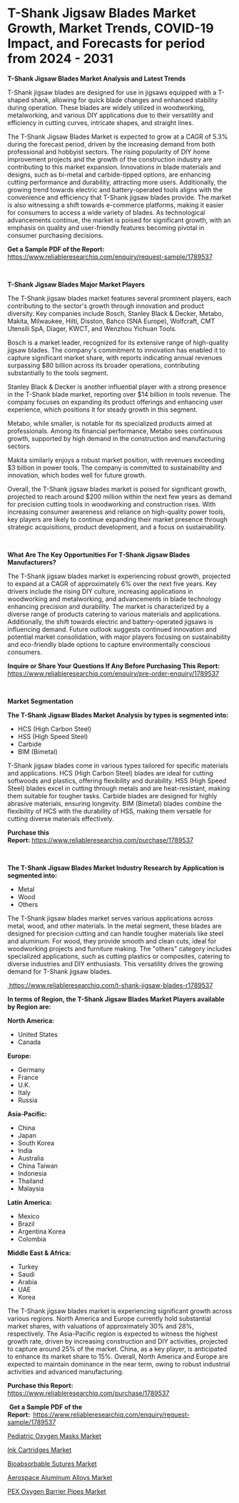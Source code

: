 <p><h1>T-Shank Jigsaw Blades Market Growth, Market Trends, COVID-19 Impact, and Forecasts for period from 2024 - 2031</h1></p><p><strong>T-Shank Jigsaw Blades Market Analysis and Latest Trends</strong></p>
<p><p>T-Shank jigsaw blades are designed for use in jigsaws equipped with a T-shaped shank, allowing for quick blade changes and enhanced stability during operation. These blades are widely utilized in woodworking, metalworking, and various DIY applications due to their versatility and efficiency in cutting curves, intricate shapes, and straight lines. </p><p>The T-Shank Jigsaw Blades Market is expected to grow at a CAGR of 5.3% during the forecast period, driven by the increasing demand from both professional and hobbyist sectors. The rising popularity of DIY home improvement projects and the growth of the construction industry are contributing to this market expansion. Innovations in blade materials and designs, such as bi-metal and carbide-tipped options, are enhancing cutting performance and durability, attracting more users. Additionally, the growing trend towards electric and battery-operated tools aligns with the convenience and efficiency that T-Shank jigsaw blades provide. The market is also witnessing a shift towards e-commerce platforms, making it easier for consumers to access a wide variety of blades. As technological advancements continue, the market is poised for significant growth, with an emphasis on quality and user-friendly features becoming pivotal in consumer purchasing decisions.</p></p>
<p><strong>Get a Sample PDF of the Report:&nbsp;</strong> <a href="https://www.reliableresearchiq.com/enquiry/request-sample/1789537?utm_campaign=1117&utm_medium=2&utm_source=Github&utm_content=ia&utm_term=13102024&utm_id=t-shank-jigsaw-blades">https://www.reliableresearchiq.com/enquiry/request-sample/1789537</a></p>
<p>&nbsp;</p>
<p><strong>T-Shank Jigsaw Blades Major Market Players</strong></p>
<p><p>The T-Shank jigsaw blades market features several prominent players, each contributing to the sector's growth through innovation and product diversity. Key companies include Bosch, Stanley Black & Decker, Metabo, Makita, Milwaukee, Hilti, Disston, Bahco (SNA Europe), Wolfcraft, CMT Utensili SpA, Diager, KWCT, and Wenzhou Yichuan Tools.</p><p>Bosch is a market leader, recognized for its extensive range of high-quality jigsaw blades. The company's commitment to innovation has enabled it to capture significant market share, with reports indicating annual revenues surpassing $80 billion across its broader operations, contributing substantially to the tools segment.</p><p>Stanley Black & Decker is another influential player with a strong presence in the T-Shank blade market, reporting over $14 billion in tools revenue. The company focuses on expanding its product offerings and enhancing user experience, which positions it for steady growth in this segment.</p><p>Metabo, while smaller, is notable for its specialized products aimed at professionals. Among its financial performance, Metabo sees continuous growth, supported by high demand in the construction and manufacturing sectors. </p><p>Makita similarly enjoys a robust market position, with revenues exceeding $3 billion in power tools. The company is committed to sustainability and innovation, which bodes well for future growth.</p><p>Overall, the T-Shank jigsaw blades market is poised for significant growth, projected to reach around $200 million within the next few years as demand for precision cutting tools in woodworking and construction rises. With increasing consumer awareness and reliance on high-quality power tools, key players are likely to continue expanding their market presence through strategic acquisitions, product development, and a focus on sustainability.</p></p>
<p>&nbsp;</p>
<p><strong>What Are The Key Opportunities For T-Shank Jigsaw Blades Manufacturers?</strong></p>
<p><p>The T-Shank jigsaw blades market is experiencing robust growth, projected to expand at a CAGR of approximately 6% over the next five years. Key drivers include the rising DIY culture, increasing applications in woodworking and metalworking, and advancements in blade technology enhancing precision and durability. The market is characterized by a diverse range of products catering to various materials and applications. Additionally, the shift towards electric and battery-operated jigsaws is influencing demand. Future outlook suggests continued innovation and potential market consolidation, with major players focusing on sustainability and eco-friendly blade options to capture environmentally conscious consumers.</p></p>
<p><strong>Inquire or Share Your Questions If Any Before Purchasing This Report:</strong> <a href="https://www.reliableresearchiq.com/enquiry/pre-order-enquiry/1789537?utm_campaign=1117&utm_medium=2&utm_source=Github&utm_content=ia&utm_term=13102024&utm_id=t-shank-jigsaw-blades">https://www.reliableresearchiq.com/enquiry/pre-order-enquiry/1789537</a></p>
<p>&nbsp;</p>
<p><strong>Market Segmentation</strong></p>
<p><strong>The T-Shank Jigsaw Blades Market Analysis by types is segmented into:</strong></p>
<p><ul><li>HCS (High Carbon Steel)</li><li>HSS (High Speed Steel)</li><li>Carbide</li><li>BIM (Bimetal)</li></ul></p>
<p><p>T-Shank jigsaw blades come in various types tailored for specific materials and applications. HCS (High Carbon Steel) blades are ideal for cutting softwoods and plastics, offering flexibility and durability. HSS (High Speed Steel) blades excel in cutting through metals and are heat-resistant, making them suitable for tougher tasks. Carbide blades are designed for highly abrasive materials, ensuring longevity. BIM (Bimetal) blades combine the flexibility of HCS with the durability of HSS, making them versatile for cutting diverse materials effectively.</p></p>
<p><strong>Purchase this Report:&nbsp;</strong><a href="https://www.reliableresearchiq.com/purchase/1789537?utm_campaign=1117&utm_medium=2&utm_source=Github&utm_content=ia&utm_term=13102024&utm_id=t-shank-jigsaw-blades">https://www.reliableresearchiq.com/purchase/1789537</a></p>
<p>&nbsp;</p>
<p><strong>The T-Shank Jigsaw Blades Market Industry Research by Application is segmented into:</strong></p>
<p><ul><li>Metal</li><li>Wood</li><li>Others</li></ul></p>
<p><p>The T-Shank jigsaw blades market serves various applications across metal, wood, and other materials. In the metal segment, these blades are designed for precision cutting and can handle tougher materials like steel and aluminum. For wood, they provide smooth and clean cuts, ideal for woodworking projects and furniture making. The "others" category includes specialized applications, such as cutting plastics or composites, catering to diverse industries and DIY enthusiasts. This versatility drives the growing demand for T-Shank jigsaw blades.</p></p>
<p><a href="https://www.reliableresearchiq.com/t-shank-jigsaw-blades-r1789537?utm_campaign=1117&utm_medium=2&utm_source=Github&utm_content=ia&utm_term=13102024&utm_id=t-shank-jigsaw-blades">&nbsp;https://www.reliableresearchiq.com/t-shank-jigsaw-blades-r1789537</a></p>
<p><strong>In terms of Region, the T-Shank Jigsaw Blades Market Players available by Region are:</strong></p>
<p>
    <p> <strong> North America: </strong>
        <ul>
            <li>United States</li>
            <li>Canada</li>
        </ul>
        </p> 
    <p> <strong> Europe: </strong>
        <ul>
            <li>Germany</li>
            <li>France</li>
            <li>U.K.</li>
            <li>Italy</li>
            <li>Russia</li>
        </ul>
        </p> 
    <p> <strong> Asia-Pacific: </strong>
        <ul>
            <li>China</li>
            <li>Japan</li>
            <li>South Korea</li>
            <li>India</li>
            <li>Australia</li>
            <li>China Taiwan</li>
            <li>Indonesia</li>
            <li>Thailand</li>
            <li>Malaysia</li>
        </ul>
        </p> 
    <p> <strong> Latin America: </strong>
        <ul>
            <li>Mexico</li>
            <li>Brazil</li>
            <li>Argentina Korea</li>
            <li>Colombia</li>
        </ul>
        </p> 
    <p> <strong> Middle East & Africa: </strong>
        <ul>
            <li>Turkey</li>
            <li>Saudi</li>
            <li>Arabia</li>
            <li>UAE</li>
            <li>Korea</li>
        </ul>
    </p>
    </p>
<p><p>The T-Shank jigsaw blades market is experiencing significant growth across various regions. North America and Europe currently hold substantial market shares, with valuations of approximately 30% and 28%, respectively. The Asia-Pacific region is expected to witness the highest growth rate, driven by increasing construction and DIY activities, projected to capture around 25% of the market. China, as a key player, is anticipated to enhance its market share to 15%. Overall, North America and Europe are expected to maintain dominance in the near term, owing to robust industrial activities and advanced manufacturing.</p></p>
<p><strong>Purchase this Report: </strong><a href="https://www.reliableresearchiq.com/purchase/1789537?utm_campaign=1117&utm_medium=2&utm_source=Github&utm_content=ia&utm_term=13102024&utm_id=t-shank-jigsaw-blades">https://www.reliableresearchiq.com/purchase/1789537</a></p>
<p>&nbsp;<strong>Get a Sample PDF of the Report:&nbsp;&nbsp;</strong><a href="https://www.reliableresearchiq.com/enquiry/request-sample/1789537?utm_campaign=1117&utm_medium=2&utm_source=Github&utm_content=ia&utm_term=13102024&utm_id=t-shank-jigsaw-blades">https://www.reliableresearchiq.com/enquiry/request-sample/1789537</a></p>
<p><strong></strong></p>
<p><p><a href="https://www.linkedin.com/pulse/navigating-pediatric-oxygen-masks-market-expert-analysis-ycmte?utm_campaign=1117&utm_medium=2&utm_source=Github&utm_content=ia&utm_term=13102024&utm_id=t-shank-jigsaw-blades">Pediatric Oxygen Masks Market</a></p><p><a href="https://issuu.com/reportprime-2/docs/ink-cartridges-market-size-2030.ppt_ec5443e3484d8d?utm_campaign=1117&utm_medium=2&utm_source=Github&utm_content=ia&utm_term=13102024&utm_id=t-shank-jigsaw-blades">Ink Cartridges Market</a></p><p><a href="https://www.linkedin.com/pulse/emerging-technologies-reshaping-bioabsorbable-sutures-gukue?utm_campaign=1117&utm_medium=2&utm_source=Github&utm_content=ia&utm_term=13102024&utm_id=t-shank-jigsaw-blades">Bioabsorbable Sutures Market</a></p><p><a href="https://github.com/LoretaDushku585/Market-Research-Report-List-1/blob/main/aerospace-aluminum-alloys-market.md?utm_campaign=1117&utm_medium=2&utm_source=Github&utm_content=ia&utm_term=13102024&utm_id=t-shank-jigsaw-blades">Aerospace Aluminum Alloys Market</a></p><p><a href="https://github.com/OrlandoHBarks/Market-Research-Report-List-1/blob/main/pex-oxygen-barrier-pipes-market.md?utm_campaign=1117&utm_medium=2&utm_source=Github&utm_content=ia&utm_term=13102024&utm_id=t-shank-jigsaw-blades">PEX Oxygen Barrier Pipes Market</a></p></p>